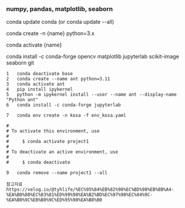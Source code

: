 
### numpy, pandas, matplotlib, seaborn

conda update conda (or conda update --all)

conda create -n {name} python=3.x

conda activate {name}

conda install -c conda-forge opencv matplotlib jupyterlab scikit-image seaborn git

    1	conda deactivate base
    2	conda create --name ant python=3.11
    3	conda activate ant
    4	pip install ipykernel
    5	python -m ipykernel install --user --name ant --display-name "Python ant"
    6	conda install -c conda-forge jupyterlab

    7   conda env create -n kosa -f env_kosa.yaml
      
    #
    # To activate this environment, use
    #
    #     $ conda activate project1
    #
    # To deactivate an active environment, use
    #
    #     $ conda deactivate
    
    9   conda remove --name project1 --all
    
    참고자료
    https://velog.io/@tyhlife/%EC%95%84%EB%82%98%EC%BD%98%EB%8B%A4-%EA%B0%80%EC%83%81%ED%99%98%EA%B2%BD%EC%97%90%EC%84%9C-%EA%B0%9C%EB%B0%9C%ED%95%98%EA%B8%B0
    




